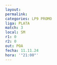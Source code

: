 ```yaml
---
layout: 
permalink: 
categories: LP9 PROMO
liga: PLATA
match: 3
local: SM
r1: 0
r2: 0
out: POA
fecha: 11.11.24
hora: '"21:00"'
---
```

